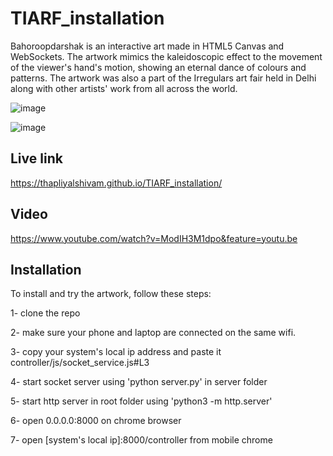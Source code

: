 # TIARF_installation

Bahoroopdarshak is an interactive art made in HTML5 Canvas and WebSockets. The artwork mimics the kaleidoscopic effect to the movement of the viewer's hand's motion, showing an eternal dance of colours and patterns. The artwork was also a part of the Irregulars art fair held in Delhi along with other artists' work from all across the world.

![image](https://static1.squarespace.com/static/5a87149ab078691428fbd4db/5a9e3bc1ec212d0cc09052c6/5c71cd0f41920257610a02ac/1550961971460/IMG_20190130_192812.jpg?format=2500w)

![image](https://static1.squarespace.com/static/5a87149ab078691428fbd4db/5a9e3bc1ec212d0cc09052c6/5c71ccc0652dea4b7979576e/1550961934746/IMG_20190216_180206.jpg?format=2500w)

## Live link

https://thapliyalshivam.github.io/TIARF_installation/


## Video

https://www.youtube.com/watch?v=ModIH3M1dpo&feature=youtu.be

## Installation

To install and try the artwork, follow these steps:

1- clone the repo

2- make sure your phone and laptop are connected on the same wifi.

3- copy your system's local ip address and paste it controller/js/socket_service.js#L3

4- start socket server using 'python server.py' in server folder

5- start http server in root folder using 'python3 -m http.server'

6- open 0.0.0.0:8000 on chrome browser

7- open [system's local ip]:8000/controller from mobile chrome

